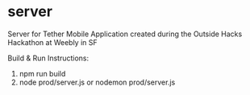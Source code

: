 # server

Server for Tether Mobile Application created during the Outside Hacks Hackathon at Weebly in SF

Build & Run Instructions:

1. npm run build
2. node prod/server.js or nodemon prod/server.js
